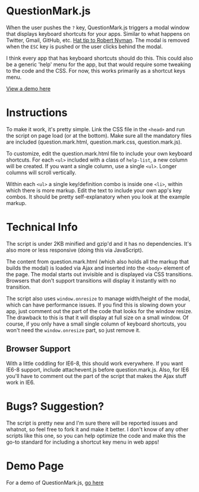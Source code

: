 # QuestionMark.js

When the user pushes the `?` key, QuestionMark.js triggers a modal window that displays keyboard shortcuts for your apps. Similar to what happens on Twitter, Gmail, GitHub, etc. [Hat tip to Robert Nyman](https://plus.google.com/u/0/118100898483063383963/posts/V12mRNmsiWg). The modal is removed when the `ESC` key is pushed or the user clicks behind the modal.

I think every app that has keyboard shortcuts should do this. This could also be a generic 'help' menu for the app, but that would require some tweaking to the code and the CSS. For now, this works primarily as a shortcut keys menu.

[View a demo here](http://www.impressivewebs.com/demo-files/question-mark-js/)

# Instructions
To make it work, it's pretty simple. Link the CSS file in the `<head>` and run the script on page load (or at the bottom). Make sure all the mandatory files are included (question.mark.html, question.mark.css, question.mark.js).

To customize, edit the question.mark.html file to include your own keyboard shortcuts. For each `<ul>` included with a class of `help-list`, a new column will be created. If you want a single column, use a single `<ul>`. Longer columns will scroll vertically.

Within each `<ul>` a single key/definition combo is inside one `<li>`, within which there is more markup. Edit the text to include your own app's key combos. It should be pretty self-explanatory when you look at the example markup.

# Technical Info
The script is under 2KB minified and gzip'd and it has no dependencies. It's also more or less responsive (doing this via JavaScript).

The content from question.mark.html (which also holds all the markup that builds the modal) is loaded via Ajax and inserted into the `<body>` element of the page. The modal starts out invisible and is displayed via CSS transitions. Browsers that don't support transitions will display it instantly with no transition.

The script also uses `window.onresize` to manage width/height of the modal, which can have performance issues. If you find this is slowing down your app, just comment out the part of the code that looks for the window resize. The drawback to this is that it will display at full size on a small window. Of course, if you only have a small single column of keyboard shortcuts, you won't need the `window.onresize` part, so just remove it.

## Browser Support
With a little coddling for IE6-8, this should work everywhere. If you want IE6-8 support, include attachevent.js before question.mark.js. Also, for IE6 you'll have to comment out the part of the script that makes the Ajax stuff work in IE6.

# Bugs? Suggestion?
The script is pretty new and I'm sure there will be reported issues and whatnot, so feel free to fork it and make it better. I don't know of any other scripts like this one, so you can help optimize the code and make this the go-to standard for including a shortcut key menu in web apps!

# Demo Page
For a demo of QuestionMark.js, [go here](http://www.impressivewebs.com/demo-files/question-mark-js/)
